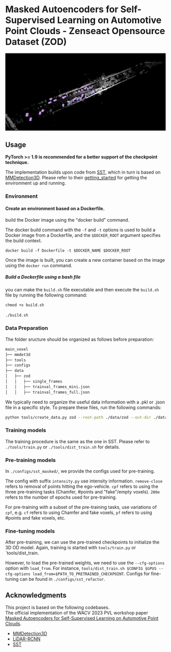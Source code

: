 # Masked Autoencoders for Self-Supervised Learning on Automotive Point Clouds - Zenseact Opensource Dataset (ZOD)

![Alt text](asset/image.png "ZOD single frame")

## Usage

**PyTorch >= 1.9 is recommended for a better support of the checkpoint technique.**


The implementation builds upon code from [SST](https://github.com/TuSimple/SST), which in turn is based on [MMDetection3D](https://github.com/open-mmlab/mmdetection3d). Please refer to their [getting_started](https://github.com/open-mmlab/mmdetection3d/blob/master/docs/en/getting_started.md) for getting the environment up and running.

### Environment 

####  Create an environment based on a Dockerfile. 

build the Docker image using the "docker build" command.

The docker build command with the `-f` and `-t` options is used to build a Docker image from a Dockerfile, and the `$DOCKER_ROOT` argument specifies the build context.

```
docker build -f Dockerfile -t $DOCKER_NAME $DOCKER_ROOT
```
Once the image is built, you can create a new container based on the image using the `docker run` command. 

##### Build a Dockerfile using a bash file

you can make the `build.sh` file executable and then execute the `build.sh` file by running the following command:

```
chmod +x build.sh

./build.sh
```

### Data Preparation

The folder sructure should be organized as follows before preparation:

```bash
main_voxel
├── mmdet3d
├── tools
├── configs
├── data
│   ├── zod
│   │   ├── single_frames
│   │   ├── trainval_frames_mini.json
│   │   ├── trainval_frames_full.json
```

We typically need to organize the useful data information with a .pkl or .json file in a specific style. To prepare these files, run the following commands:

```bash
python tools/create_data.py zod --root-path ./data/zod --out-dir ./data/zod --extra-tag mini
```

### Training models
The training procedure is the same as the one in SST. Please refer to `./tools/train.py` or `./tools/dist_train.sh` for details.

### Pre-training models

In `./configs/sst_masked/`, we provide the configs used for pre-training. 

The config with suffix `intensity.py` use intensity information. `remove-close` refers to removal of points hitting the ego-vehicle. `cpf` refers to using the three pre-training tasks (Chamfer, #points and "fake"/empty voxels). `200e` refers to the number of epochs used for pre-training.

For pre-training with a subset of the pre-training tasks, use variations of `cpf`, e.g. `cf` refers to using Chamfer and fake voxels, `pf` refers to using #points and fake voxels, etc.


### Fine-tuning models

After pre-training, we can use the pre-trained checkpoints to initialize the 3D OD model. Again, training is started with `tools/train.py` or `tools/dist_train.


 However, to load the pre-trained weights, we need to use the `--cfg-options` option with `load_from`. For instance, `tools/dist_train.sh $CONFIG $GPUS --cfg-options load_from=$PATH_TO_PRETRAINED_CHECKPOINT`. Configs for fine-tuning can be found in `./configs/sst_refactor`.


## Acknowledgments
This project is based on the following codebases.  
The official implementation of the WACV 2023 PVL workshop paper [Masked Autoencoders for Self-Supervised Learning on Automotive Point Clouds](https://arxiv.org/abs/2207.00531).

* [MMDetection3D](https://github.com/open-mmlab/mmdetection3d)
* [LiDAR-RCNN](https://github.com/TuSimple/LiDAR_RCNN)
* [SST](https://github.com/TuSimple/SST)
